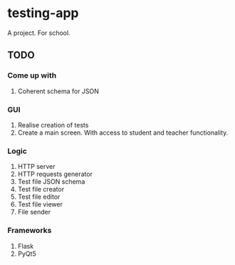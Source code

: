# testing-app
A project. For school.
## TODO
### Come up with
1. Coherent schema for JSON

### GUI
1. Realise creation of tests
2. Create a main screen. With access to student and teacher functionality.

### Logic
1. HTTP server
2. HTTP requests generator
3. Test file JSON schema
4. Test file creator
5. Test file editor
6. Test file viewer
7. File sender

### Frameworks
1. Flask
2. PyQt5
